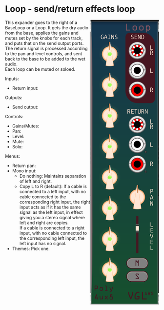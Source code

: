 # Loop - send/return effects loop

<img src="Loop.png" align="right">

This expander goes to the right of a BaseLoop or a Loop. It gets the dry audio from the base, applies the gains and mutes set by the knobs for each track, and puts that on the send output ports.  
The return signal is processed according to the pan and level controls, and sent back to the base to be added to the wet audio.  
Each loop can be muted or soloed.

Inputs:
- Return input: 

Outputs:
- Send output: 

Controls:
- Gains/Mutes:
- Pan: 
- Level: 
- Mute:
- Solo:

Menus:
- Return pan:
- Mono input: 
	- Do nothing: Maintains separation of left and right.
	- Copy L to R (default): If a cable is connected to a left input, with no cable connected to the corresponding right input, the right input acts as if it has the same signal as the left input,
	in effect giving you a stereo signal where left and right are copies.  
If a cable is connected to a right input, with no cable connected to the corresponding left input, the left input has no signal.
- Themes: Pick one.



